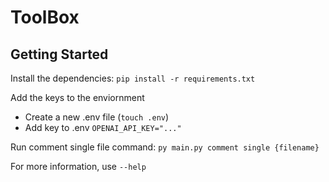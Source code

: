 # ToolBox

## Getting Started

Install the dependencies:
`pip install -r requirements.txt`

Add the keys to the enviornment
- Create a new .env file (`touch .env`) 
- Add key to .env `OPENAI_API_KEY="..."`

Run comment single file command:
`py main.py comment single {filename}`

For more information, use `--help`